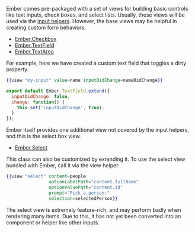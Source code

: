 Ember comes pre-packaged with a set of views for building basic controls like text inputs, check boxes, and select lists. Usually, these views will be used via the [input helpers](../../templates/input-helpers/). However, the base views may be helpful in creating custom form behaviors.

* [Ember.Checkbox](https://api.emberjs.com/classes/Ember.Checkbox.html)
* [Ember.TextField](https://api.emberjs.com/classes/Ember.TextField.html)
* [Ember.TextArea](https://api.emberjs.com/classes/Ember.TextArea.html)

For example, here we have created a custom text field that toggles a dirty property:

```handlebars {data-filename=app/templates/some-template-using-a-view.hbs}
{{view "my-input" value=name inputDidChange=nameDidChange}}
```

```javascript {data-filename=app/views/my-input.js}
export default Ember.TextField.extend({
  inputDidChange: false,
  change: function() {
    this.set('inputDidChange', true);
  }
});
```

Ember itself provides one additional view not covered by the input helpers, and this is the select box view.

* [Ember.Select](https://api.emberjs.com/classes/Ember.Select.html)

This class can also be customized by extending it. To use the select view bundled with Ember, call it via the view helper:

```handlebars
{{view "select" content=people
                optionLabelPath="content.fullName"
                optionValuePath="content.id"
                prompt="Pick a person:"
                selection=selectedPerson}}
```

The select view is extremely feature-rich, and may perform badly when rendering many items. Due to this, it has not yet been converted into an component or helper like other inputs.
